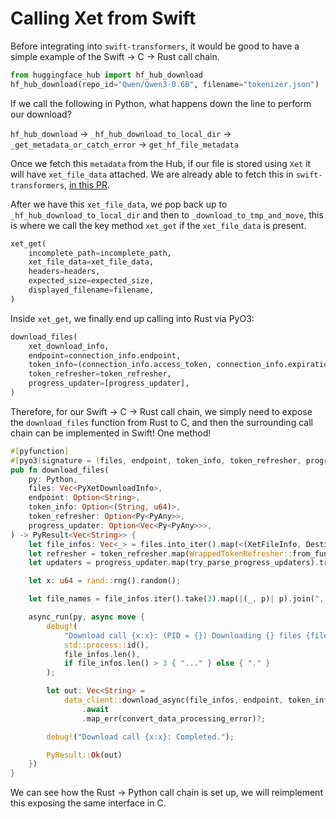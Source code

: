 # Calling Xet from Swift

Before integrating into `swift-transformers`, it would be good to have a simple example of the Swift -> C -> Rust call
chain.

```python
from huggingface_hub import hf_hub_download
hf_hub_download(repo_id="Qwen/Qwen3-0.6B", filename="tokenizer.json")
```

If we call the following in Python, what happens down the line to perform our download?

`hf_hub_download` -> `_hf_hub_download_to_local_dir` -> `_get_metadata_or_catch_error` -> `get_hf_file_metadata`

Once we fetch this `metadata` from the Hub, if our file is stored using `Xet` it will have `xet_file_data` attached.
We are already able to fetch this in `swift-transformers`, [in this PR](https://github.com/huggingface/swift-transformers/pull/215/files#diff-d008547ca96c12875517345e1c3ddd2cdae19582c8f414b275e8b29f10bf801fR668).

After we have this `xet_file_data`, we pop back up to `_hf_hub_download_to_local_dir` and then to `_download_to_tmp_and_move`,
this is where we call the key method `xet_get` if the `xet_file_data` is present.

```python
xet_get(
    incomplete_path=incomplete_path,
    xet_file_data=xet_file_data,
    headers=headers,
    expected_size=expected_size,
    displayed_filename=filename,
)
```

Inside `xet_get`, we finally end up calling into Rust via PyO3:
```python
download_files(
    xet_download_info,
    endpoint=connection_info.endpoint,
    token_info=(connection_info.access_token, connection_info.expiration_unix_epoch),
    token_refresher=token_refresher,
    progress_updater=[progress_updater],
)
```

Therefore, for our Swift -> C -> Rust call chain, we simply need to expose the `download_files` function from Rust to C,
and then the surrounding call chain can be implemented in Swift! One method! 


```rust
#[pyfunction]
#[pyo3(signature = (files, endpoint, token_info, token_refresher, progress_updater), text_signature = "(files: List[PyXetDownloadInfo], endpoint: Optional[str], token_info: Optional[(str, int)], token_refresher: Optional[Callable[[], (str, int)]], progress_updater: Optional[List[Callable[[int], None]]]) -> List[str]")]
pub fn download_files(
    py: Python,
    files: Vec<PyXetDownloadInfo>,
    endpoint: Option<String>,
    token_info: Option<(String, u64)>,
    token_refresher: Option<Py<PyAny>>,
    progress_updater: Option<Vec<Py<PyAny>>>,
) -> PyResult<Vec<String>> {
    let file_infos: Vec<_> = files.into_iter().map(<(XetFileInfo, DestinationPath)>::from).collect();
    let refresher = token_refresher.map(WrappedTokenRefresher::from_func).transpose()?.map(Arc::new);
    let updaters = progress_updater.map(try_parse_progress_updaters).transpose()?;

    let x: u64 = rand::rng().random();

    let file_names = file_infos.iter().take(3).map(|(_, p)| p).join(", ");

    async_run(py, async move {
        debug!(
            "Download call {x:x}: (PID = {}) Downloading {} files {file_names}{}",
            std::process::id(),
            file_infos.len(),
            if file_infos.len() > 3 { "..." } else { "." }
        );

        let out: Vec<String> =
            data_client::download_async(file_infos, endpoint, token_info, refresher.map(|v| v as Arc<_>), updaters)
                .await
                .map_err(convert_data_processing_error)?;

        debug!("Download call {x:x}: Completed.");

        PyResult::Ok(out)
    })
}
```
We can see how the Rust -> Python call chain is set up, we will reimplement this exposing the same interface in C.



